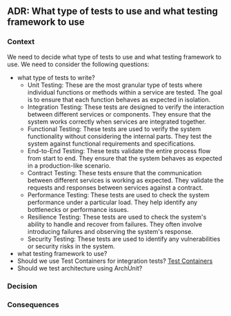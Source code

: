 ## ADR: What type of tests to use and what testing framework to use

### Context

We need to decide what type of tests to use and what testing framework to use. We need to consider the following
questions:

- what type of tests to write?
    - Unit Testing: These are the most granular type of tests where individual functions or methods within a service are
      tested. The goal is to ensure that each function behaves as expected in isolation.
    - Integration Testing: These tests are designed to verify the interaction between different services or components.
      They ensure that the system works correctly when services are integrated together.
    - Functional Testing: These tests are used to verify the system functionality without considering the internal
      parts. They test the system against functional requirements and specifications.
    - End-to-End Testing: These tests validate the entire process flow from start to end. They ensure that the system
      behaves as expected in a production-like scenario.
    - Contract Testing: These tests ensure that the communication between different services is working as expected.
      They validate the requests and responses between services against a contract.
    - Performance Testing: These tests are used to check the system performance under a particular load. They help
      identify any bottlenecks or performance issues.
    - Resilience Testing: These tests are used to check the system's ability to handle and recover from failures. They
      often involve introducing failures and observing the system's response.
    - Security Testing: These tests are used to identify any vulnerabilities or security risks in the system.
- what testing framework to use?
- Should we use Test Containers for integration tests? [Test Containers](https://www.testcontainers.org/)
- Should we test architecture using ArchUnit?

### Decision

### Consequences

